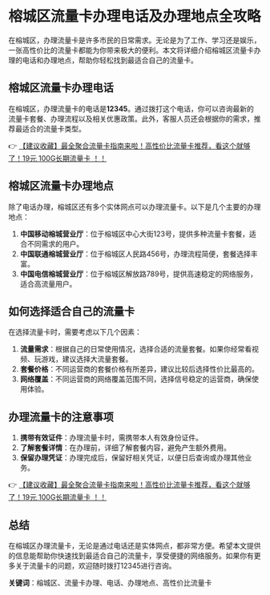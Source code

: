 # 榕城区流量卡办理电话及办理地点全攻略

在榕城区，办理流量卡是许多市民的日常需求。无论是为了工作、学习还是娱乐，一张高性价比的流量卡都能为你带来极大的便利。本文将详细介绍榕城区流量卡办理的电话和办理地点，帮助你轻松找到最适合自己的流量卡。

## 榕城区流量卡办理电话

在榕城区，办理流量卡的电话是**12345**。通过拨打这个电话，你可以咨询最新的流量卡套餐、办理流程以及相关优惠政策。此外，客服人员还会根据你的需求，推荐最适合的流量卡类型。

👉 [【建议收藏】最全聚合流量卡指南来啦！高性价比流量卡推荐，看这个就够了！19元 100G长期流量卡 ！！](https://bit.ly/Liuliangka)

## 榕城区流量卡办理地点

除了电话办理，榕城区还有多个实体网点可以办理流量卡。以下是几个主要的办理地点：

1. **中国移动榕城营业厅**：位于榕城区中心大街123号，提供多种流量卡套餐，适合不同需求的用户。
2. **中国联通榕城营业厅**：位于榕城区人民路456号，办理流程简便，套餐选择丰富。
3. **中国电信榕城营业厅**：位于榕城区解放路789号，提供高速稳定的网络服务，适合高流量用户。

## 如何选择适合自己的流量卡

在选择流量卡时，需要考虑以下几个因素：

1. **流量需求**：根据自己的日常使用情况，选择合适的流量套餐。如果你经常看视频、玩游戏，建议选择大流量套餐。
2. **套餐价格**：不同运营商的套餐价格有所差异，建议比较后选择性价比最高的。
3. **网络覆盖**：不同运营商的网络覆盖范围不同，选择信号稳定的运营商，确保使用体验。

## 办理流量卡的注意事项

1. **携带有效证件**：办理流量卡时，需携带本人有效身份证件。
2. **了解套餐详情**：在办理前，详细了解套餐内容，避免产生额外费用。
3. **保留办理凭证**：办理完成后，保留好相关凭证，以便日后查询或办理其他业务。

👉 [【建议收藏】最全聚合流量卡指南来啦！高性价比流量卡推荐，看这个就够了！19元 100G长期流量卡 ！！](https://bit.ly/Liuliangka)

## 总结

在榕城区办理流量卡，无论是通过电话还是实体网点，都非常方便。希望本文提供的信息能帮助你快速找到最适合自己的流量卡，享受便捷的网络服务。如果你有更多关于流量卡的问题，欢迎随时拨打12345进行咨询。

**关键词**：榕城区、流量卡办理、电话、办理地点、高性价比流量卡